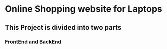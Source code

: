 # Online Shopping website for Laptops
## This Project is divided into two parts
### FrontEnd and BackEnd

